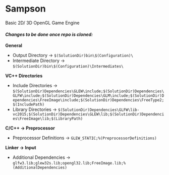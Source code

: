 # Sampson
Basic 2D/ 3D OpenGL Game Engine

#### *Changes to be done once repo is cloned:*

**General**

- Output Directory -> `$(SolutionDir)bin\$(Configuration)\`
- Intermediate Directory -> `$(SolutionDir)bin\$(Configuration)\Intermediates\`

**VC++ Directories**

- Include Directories -> `$(SolutionDir)Dependencies\GLEW\include;$(SolutionDir)Dependencies\GLFW\include;$(SolutionDir)Dependencies\GLM\include;$(SolutionDir)Dependencies\FreeImage\include;$(SolutionDir)Dependencies\FreeType2;$(IncludePath)`
- Library Directories -> `$(SolutionDir)Dependencies\GLFW\lib-vc2015;$(SolutionDir)Dependencies\GLEW\lib;$(SolutionDir)Dependencies\FreeImage\lib;$(LibraryPath)`

**C/C++ -> Preprocessor**

- Preprocessor Definitions -> `GLEW_STATIC;%(PreprocessorDefinitions)`

**Linker -> Input**

- Additional Dependencies -> `glfw3.lib;glew32s.lib;opengl32.lib;FreeImage.lib;%(AdditionalDependencies)`
